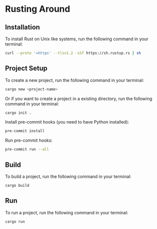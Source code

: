 # Rusting Around

## Installation

To install Rust on Unix like systems, run the following command in your terminal:

```bash
curl --proto '=https' --tlsv1.2 -sSf https://sh.rustup.rs | sh
```

## Project Setup

To create a new project, run the following command in your terminal:

```bash
cargo new <project-name>
```

Or if you want to create a project in a existing directory, run the following command in your terminal:

```bash
cargo init .
```

Install pre-commit hooks (you need to have Python installed):

```bash
pre-commit install
```

Run pre-commit hooks:

```bash
pre-commit run --all
```

## Build

To build a project, run the following command in your terminal:

```bash
cargo build
```

## Run

To run a project, run the following command in your terminal:

```bash
cargo run
```
